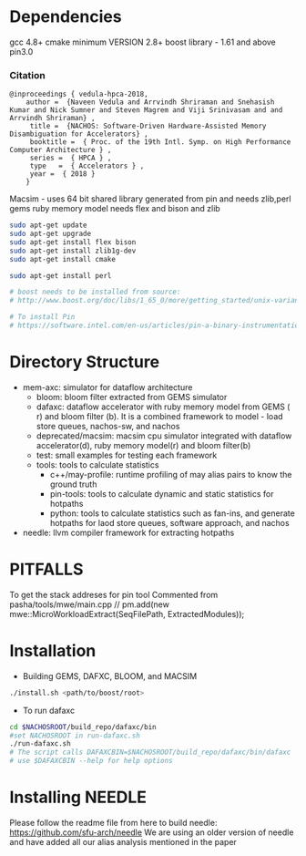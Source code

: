 # Dependencies
gcc 4.8+ 
cmake minimum VERSION 2.8+
boost library - 1.61 and above
pin3.0 

### Citation

```
@inproceedings { vedula-hpca-2018,
    author =  {Naveen Vedula and Arrvindh Shriraman and Snehasish Kumar and Nick Sumner and Steven Magrem and Viji Srinivasam and and Arrvindh Shriraman} ,
     title =  {NACHOS: Software-Driven Hardware-Assisted Memory Disambiguation for Accelerators} ,
     booktitle =  { Proc. of the 19th Intl. Symp. on High Performance Computer Architecture } ,
     series =  { HPCA } ,
     type   =  { Accelerators } ,
     year =  { 2018 }
    } 
```


Macsim - uses 64 bit shared library generated from pin and needs zlib,perl
gems ruby memory model needs flex and bison and zlib

``` bash
sudo apt-get update 
sudo apt-get upgrade 
sudo apt-get install flex bison
sudo apt-get install zlib1g-dev
sudo apt-get install cmake

sudo apt-get install perl

# boost needs to be installed from source: 
# http://www.boost.org/doc/libs/1_65_0/more/getting_started/unix-variants.html

# To install Pin
# https://software.intel.com/en-us/articles/pin-a-binary-instrumentation-tool-downloads


```




# Directory Structure
* mem-axc: simulator for dataflow architecture
     * bloom: bloom filter extracted from GEMS simulator
     * dafaxc: dataflow accelerator with ruby memory model from GEMS ( r) and bloom filter (b). It is a combined framework to model - load store queues, nachos-sw, and nachos
     * deprecated/macsim: macsim cpu simulator integrated with dataflow accelerator(d), ruby memory model(r) and bloom filter(b)
     * test: small examples for testing each framework
     * tools: tools to calculate statistics
       * c++/may-profile: runtime profiling of may alias pairs to know the ground truth
       * pin-tools: tools to calculate dynamic and static statistics for hotpaths
       * python: tools to calculate statistics such as fan-ins, and generate hotpaths for laod store queues, software approach, and nachos
* needle:  llvm compiler framework for extracting hotpaths







# PITFALLS

To get the stack addreses for pin tool
Commented from pasha/tools/mwe/main.cpp
// pm.add(new mwe::MicroWorkloadExtract(SeqFilePath, ExtractedModules));




# Installation

* Building GEMS, DAFXC, BLOOM, and MACSIM 

```bash
./install.sh <path/to/boost/root>
```
* To run dafaxc
```bash
cd $NACHOSROOT/build_repo/dafaxc/bin
#set NACHOSROOT in run-dafaxc.sh
./run-dafaxc.sh
# The script calls DAFAXCBIN=$NACHOSROOT/build_repo/dafaxc/bin/dafaxc
# use $DAFAXCBIN --help for help options
```


# Installing NEEDLE
 Please follow the readme file from here to build needle:
 https://github.com/sfu-arch/needle
 We are using an older version of needle and have added all our alias analysis mentioned in the paper




